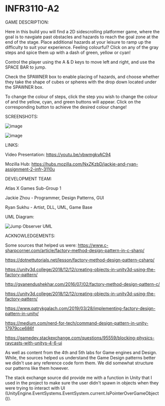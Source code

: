 # INFR3110-A2

GAME DESCRIPTION:

Here in this build you will find a 2D sidescrolling platformer game, where the goal is to navgiate past obstacles and hazards to reach the goal zone at the end of the stage. Place additional hazards at your leisure to ramp up the difficulty to suit your experience. Feeling colourful? Click on any of the gray steps and spice them up with a dash of green, yellow or cyan!

Control the player using the A & D keys to move left and right, and use the SPACE BAR to jump. 

Check the SPAWNER box to enable placing of hazards, and choose whether they take the shape of cubes or spheres with the drop down located under the SPAWNER box. 

To change the colour of steps, click the step you wish to change the colour of and the yellow, cyan, and green buttons will appear. Click on the corresponding button to achieve the desired colour change!

SCREENSHOTS:

![image](https://user-images.githubusercontent.com/71410685/138749727-f26cbdc9-4f0c-401d-a754-c5c2ae900301.png)

![image](https://user-images.githubusercontent.com/71410685/138749339-2016e82f-3a16-48e3-82ad-dd97b10fa139.png)


LINKS:

Video Presentation: https://youtu.be/vbwmgkvAC94

Mozilla Hub: https://hubs.mozilla.com/NxZKzbD/jackie-and-ryan-assignment-2-infr-3110u

DEVELOPMENT TEAM:

Atlas X Games Sub-Group 1

Jackie Zhou - Programmer, Design Patterns, GUI

Ryan Sukhu - Artist, DLL, UML, Game Base

UML Diagram:

![Jump Observer UML](https://user-images.githubusercontent.com/71410685/138750748-85f34016-2940-4bd3-b253-b53e4c2ca897.png)


ACKNOWLEDGEMENTS:

Some sources that helped us were: 
https://www.c-sharpcorner.com/article/factory-method-design-pattern-in-c-sharp/

https://dotnettutorials.net/lesson/factory-method-design-pattern-csharp/

https://unity3d.college/2018/12/12/creating-objects-in-unity3d-using-the-factory-pattern/ 

http://gyanendushekhar.com/2016/07/02/factory-method-design-pattern-c/

https://unity3d.college/2018/12/12/creating-objects-in-unity3d-using-the-factory-pattern/ 

https://www.patrykgalach.com/2019/03/28/implementing-factory-design-pattern-in-unity/

https://medium.com/nerd-for-tech/command-design-pattern-in-unity-17979cce686f

https://gamedev.stackexchange.com/questions/95559/blocking-physics-raycasts-with-unitys-4-6-ui

As well as content from the 4th and 5th labs for Game engines and Design.
While, the sources helped us understand the Game Design patterns better we didn't use any reference code form them. We did somewhat structure our patterns like them however. 

The stack exchange source did provide me with a function in Unity that I used in the project to make sure the user didn't spawn in objects when they were trying to interact with UI (UnityEngine.EventSystems.EventSystem.current.IsPointerOverGameObject()).  
